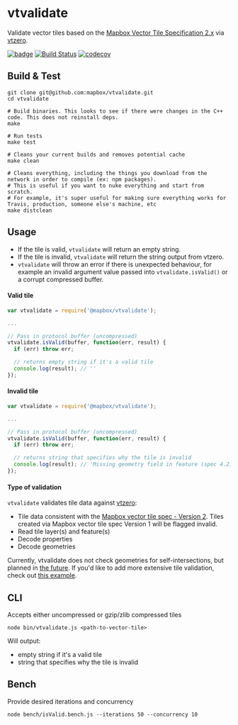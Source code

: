 # vtvalidate

Validate vector tiles based on the [Mapbox Vector Tile Specification 2.x](https://www.mapbox.com/vector-tiles/specification/) via [vtzero](https://github.com/mapbox/vtzero).

[![badge](https://mapbox.s3.amazonaws.com/cpp-assets/node-cpp-skel-badge_blue.svg)](https://github.com/mapbox/node-cpp-skel)  [![Build Status](https://travis-ci.org/mapbox/vtvalidate.svg?branch=master)](https://travis-ci.org/mapbox/vtvalidate) [![codecov](https://codecov.io/gh/mapbox/vtvalidate/branch/master/graph/badge.svg)](https://codecov.io/gh/mapbox/vtvalidate)

## Build & Test
```shell
git clone git@github.com:mapbox/vtvalidate.git
cd vtvalidate

# Build binaries. This looks to see if there were changes in the C++ code. This does not reinstall deps.
make

# Run tests
make test

# Cleans your current builds and removes potential cache
make clean

# Cleans everything, including the things you download from the network in order to compile (ex: npm packages).
# This is useful if you want to nuke everything and start from scratch.
# For example, it's super useful for making sure everything works for Travis, production, someone else's machine, etc
make distclean
```

## Usage
 
- If the tile is valid, `vtvalidate` will return an empty string. 
- If the tile is invalid, `vtvalidate` will return the string output from vtzero. 
- `vtvalidate` will throw an error if there is unexpected behaviour, for example an invalid argument value passed into `vtvalidate.isValid()` or a corrupt compressed buffer.

#### Valid tile
```js
var vtvalidate = require('@mapbox/vtvalidate');

...

// Pass in protocol buffer (uncompressed)
vtvalidate.isValid(buffer, function(err, result) {
  if (err) throw err;

  // returns empty string if it's a valid tile
  console.log(result); // ''
});
```

#### Invalid tile
```js
var vtvalidate = require('@mapbox/vtvalidate');

...

// Pass in protocol buffer (uncompressed)
vtvalidate.isValid(buffer, function(err, result) {
  if (err) throw err;

  // returns string that specifies why the tile is invalid
  console.log(result); // 'Missing geometry field in feature (spec 4.2)'
});
```

#### Type of validation
`vtvalidate` validates tile data against [vtzero](https://github.com/mapbox/vtzero):
- Tile data consistent with the [Mapbox vector tile spec - Version 2](https://www.mapbox.com/vector-tiles/specification/). Tiles created via Mapbox vector tile spec Version 1 will be flagged invalid.
- Read tile layer(s) and feature(s)
- Decode properties
- Decode geometries

Currently, vtvalidate does not check geometries for self-intersections, but planned in [the future](https://github.com/mapbox/core-tech/issues/253). If you'd like to add more extensive tile validation, check out [this example](https://github.com/mapbox/vtzero/blob/master/examples/vtzero-check.cpp).


## CLI

Accepts either uncompressed or gzip/zlib compressed tiles

```
node bin/vtvalidate.js <path-to-vector-tile>
```
Will output:
- empty string if it's a valid tile
- string that specifies why the tile is invalid


## Bench
Provide desired iterations and concurrency
```
node bench/isValid.bench.js --iterations 50 --concurrency 10
```
